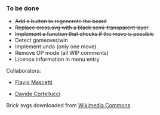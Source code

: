 ### To be done
<ul>
<li><del>Add a button to regenerate the board</del></li>
<li><del>Replace cross.svg with a black semi-transparent layer</del></li>
<li><del>Implement a function that checks if the move is possible</del></li>
<li>Detect gameover/win</li>
<li>Implement undo (only one move)</li>
<li>Remove OP mode (all WIP comments)</li>
<li>Licence information in menu entry</li>
</ul>

Collaborators:
- <a 
href="https://github.com/MascioSpam">Flavio Mascetti</a>

- <a href="https://github.com/DodoIta">Davide 
Cortellucci</a>

Brick svgs downloaded from <a href="https://commons.wikimedia.org/wiki/User:Shizhao/Mahjong">Wikimedia Commons</a>
